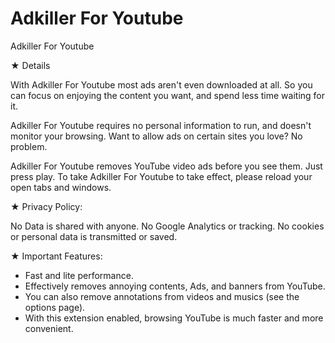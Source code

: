 # Adkiller For Youtube
Adkiller For Youtube

★ Details

With Adkiller For Youtube most ads aren't even downloaded at all. So you can focus on enjoying the content you want, and spend less time waiting for it.

Adkiller For Youtube requires no personal information to run, and doesn't monitor your browsing. Want to allow ads on certain sites you love? No problem.

Adkiller For Youtube removes YouTube video ads before you see them. Just press play. To take Adkiller For Youtube to take effect, please reload your open tabs and windows.


★ Privacy Policy:

No Data is shared with anyone.
No Google Analytics or tracking.
No cookies or personal data is transmitted or saved.

★ Important Features:

- Fast and lite performance.
- Effectively removes annoying contents, Ads, and banners from YouTube.
- You can also remove annotations from videos and musics (see the options page).
- With this extension enabled, browsing YouTube is much faster and more convenient.
